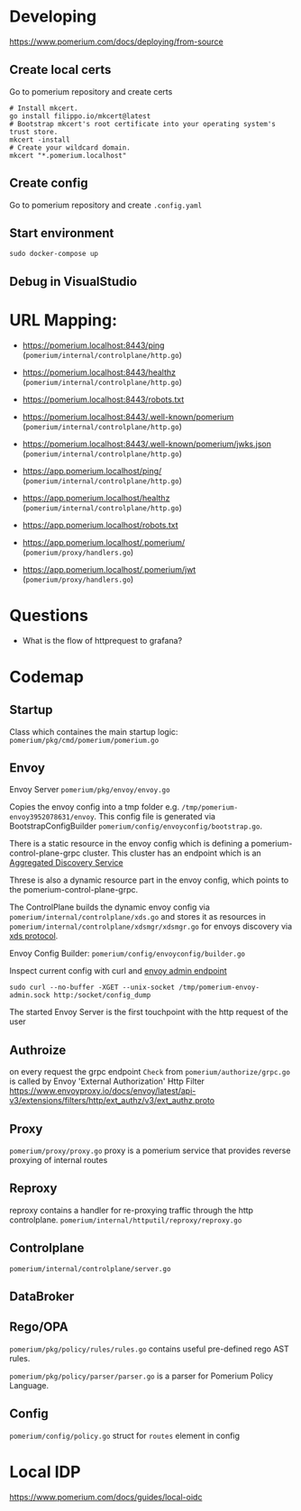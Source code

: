 # Developing
https://www.pomerium.com/docs/deploying/from-source

## Create local certs
Go to pomerium repository and create certs

```
# Install mkcert.
go install filippo.io/mkcert@latest
# Bootstrap mkcert's root certificate into your operating system's trust store.
mkcert -install
# Create your wildcard domain.
mkcert "*.pomerium.localhost"
```

## Create config
Go to pomerium repository and create `.config.yaml`

## Start environment
```
sudo docker-compose up
```

## Debug in VisualStudio


# URL Mapping:

* https://pomerium.localhost:8443/ping (`pomerium/internal/controlplane/http.go`)
* https://pomerium.localhost:8443/healthz (`pomerium/internal/controlplane/http.go`)
* https://pomerium.localhost:8443/robots.txt 
* https://pomerium.localhost:8443/.well-known/pomerium (`pomerium/internal/controlplane/http.go`)
* https://pomerium.localhost:8443/.well-known/pomerium/jwks.json (`pomerium/internal/controlplane/http.go`)


* https://app.pomerium.localhost/ping/ (`pomerium/internal/controlplane/http.go`)
* https://app.pomerium.localhost/healthz (`pomerium/internal/controlplane/http.go`)
* https://app.pomerium.localhost/robots.txt 
* https://app.pomerium.localhost/.pomerium/ (`pomerium/proxy/handlers.go`)
* https://app.pomerium.localhost/.pomerium/jwt (`pomerium/proxy/handlers.go`)


# Questions
* What is the flow of httprequest to grafana?

# Codemap

## Startup
Class which containes the main startup logic:
`pomerium/pkg/cmd/pomerium/pomerium.go`

## Envoy

Envoy Server
`pomerium/pkg/envoy/envoy.go`

Copies the envoy config into a tmp folder e.g. `/tmp/pomerium-envoy3952078631/envoy`. This config file is generated via BootstrapConfigBuilder `pomerium/config/envoyconfig/bootstrap.go`. 

There is a static resource in the envoy config which is defining a  pomerium-control-plane-grpc cluster. 
This cluster has an endpoint which is an [Aggregated Discovery Service](https://www.envoyproxy.io/docs/envoy/latest/api-docs/xds_protocol#aggregated-discovery-service)

Threse is also a dynamic resource part in the envoy config, which points to the pomerium-control-plane-grpc. 

The ControlPlane builds the dynamic envoy config via `pomerium/internal/controlplane/xds.go` and stores it as resources in `pomerium/internal/controlplane/xdsmgr/xdsmgr.go` for envoys discovery via [xds protocol](https://www.envoyproxy.io/docs/envoy/latest/api-docs/xds_protocol).

Envoy Config Builder:
`pomerium/config/envoyconfig/builder.go`

Inspect current config with curl and [envoy admin endpoint](https://www.envoyproxy.io/docs/envoy/latest/operations/admin)

```
sudo curl --no-buffer -XGET --unix-socket /tmp/pomerium-envoy-admin.sock http:/socket/config_dump
```

The started Envoy Server is the first touchpoint with the http request of the user

## Authroize
on every request the grpc endpoint `Check` from 
`pomerium/authorize/grpc.go` is called by
Envoy 'External Authorization' Http Filter
https://www.envoyproxy.io/docs/envoy/latest/api-v3/extensions/filters/http/ext_authz/v3/ext_authz.proto


## Proxy
`pomerium/proxy/proxy.go`
proxy is a pomerium service that provides reverse proxying of
internal routes

## Reproxy
reproxy contains a handler for re-proxying traffic through the http controlplane.
`pomerium/internal/httputil/reproxy/reproxy.go`

## Controlplane
`pomerium/internal/controlplane/server.go`

## DataBroker


## Rego/OPA
`pomerium/pkg/policy/rules/rules.go` contains useful pre-defined rego AST rules.


`pomerium/pkg/policy/parser/parser.go` is a parser for Pomerium Policy Language.


## Config

`pomerium/config/policy.go`
struct for `routes` element in config

# Local IDP
https://www.pomerium.com/docs/guides/local-oidc